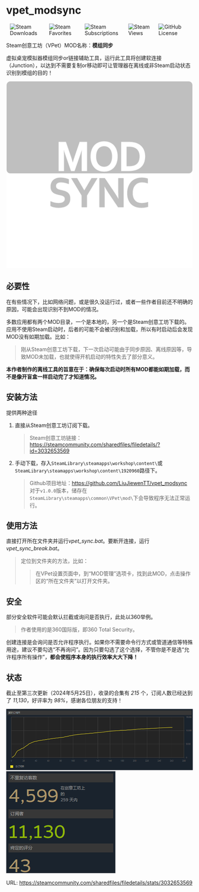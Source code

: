 # vpet_modsync

<div style="align-items: center; justify-content: center; display: flex; margin: 10px; gap: 10px">
   <img alt="Steam Downloads" src="https://img.shields.io/steam/downloads/3032653569">
   <img alt="Steam Favorites" src="https://img.shields.io/steam/favorites/3032653569">
   <img alt="Steam Subscriptions" src="https://img.shields.io/steam/subscriptions/3032653569">
   <img alt="Steam Views" src="https://img.shields.io/steam/views/3032653569">
   <img alt="GitHub License" src="https://img.shields.io/github/license/LiuJiewenTT/vpet_modsync">
</div>

Steam创意工坊（VPet）MOD名称：**模组同步**

虚拟桌宠模拟器模组同步or链接辅助工具，运行此工具将创建软连接（Junction），以达到不需要复制or移动即可让管理器在离线或非Steam启动状态识别到模组的目的！

![icon](vpet_modsync/icon.png?raw=true)

## 必要性

在有些情况下，比如网络问题，或是很久没运行过，或者一些作者目前还不明确的原因，可能会出现识别不到MOD的情况。

多数应用都有两个MOD目录，一个是本地的，另一个是Steam创意工坊下载的。应用不使用Steam启动时，后者的可能不会被识别和加载，所以有时启动后会发现MOD没有如期加载。比如：

> 刚从Steam创意工坊下载，下一次启动可能由于同步原因、离线原因等，导致MOD未加载，也就使得开机启动的特性失去了部分意义。

**本作者制作的离线工具的旨意在于：确保每次启动时所有MOD都能如期加载，而不是像开盲盒一样启动完了才知道情况。**

## 安装方法

提供两种途径

1. 直接从Steam创意工坊订阅下载。
   
   > Steam创意工坊链接：<https://steamcommunity.com/sharedfiles/filedetails/?id=3032653569>
3. 手动下载，存入`SteamLibrary\steamapps\workshop\content\`或`SteamLibrary\steamapps\workshop\content\1920960`路径下。

   > Github项目地址：<https://github.com/LiuJiewenTT/vpet_modsync>   
   > 对于`v1.0.0`版本，储存在`SteamLibrary\steamapps\common\VPet\mod\`下会导致程序无法正常运行。

## 使用方法

直接打开所在文件夹并运行*vpet_sync.bat*。要断开连接，运行*vpet_sync_break.bat*。
> 定位到文件夹的方法，比如：
> 
> > 在VPet设置页面中，到“MOD管理”选项卡，找到此MOD，点击操作区的“所在文件夹”以打开文件夹。

## 安全

部分安全软件可能会默认拦截或询问是否执行，此处以360举例。

> 作者使用的是360国际版，即360 Total Security。

创建连接是会询问是否允许程序执行。如果你不需要命令行方式或管道通信等特殊用途，建议不要勾选“不再询问”。因为只要勾选了这个选择，不管你是不是选“允许程序所有操作”，**都会使程序本身的执行效率大大下降！**

## 状态

截止至第三次更新（2024年5月25日），收录的合集有 *215* 个，订阅人数已经达到了 *11,130*，好评率为 *98%*，感谢各位朋友的支持！

![image-20240525105310028](README.assets/image-20240525105310028.png)![image-20240525105342683](README.assets/image-20240525105342683.png)

URL: <https://steamcommunity.com/sharedfiles/filedetails/stats/3032653569>
